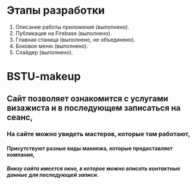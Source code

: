# Этапы разработки

1. Описание работы приложения (выполнено).
2. Публикация на Firebase (выполнено).
3. Главная станица (выполнено, не объединено).
4. Боковое меню (выполнено).
5. Слайдер (выполнено).

# BSTU-makeup
## Сайт позволяет ознакомится с услугами визажиста и в последующем записаться на сеанс,
### На сайте можно увидеть мастеров, которые там работают,
#### Присутствуют разные виды макияжа, которые предоставляет компания,
##### Внизу сайта имеется окно, в которое можно вписать контактные данные для последующей записи.
